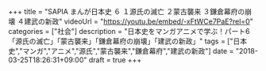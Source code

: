 +++
title =  "SAPIA まんが日本史 ６ １源氏の滅亡 ２蒙古襲来 ３鎌倉幕府の崩壊 ４建武の新政"
videoUrl = "https://youtu.be/embed/-xFtWCe7PaE?rel=0"
categories = ["社会"]
description = "日本史をマンガアニメで学ぶ！パート6「源氏の滅亡」「蒙古襲来」「鎌倉幕府の崩壊」「建武の新政」"
tags = ["日本史","マンガ","アニメ","源氏","蒙古襲来","鎌倉幕府","建武の新政"]
date = "2018-03-25T18:26:31+09:00"
draft = true
+++


